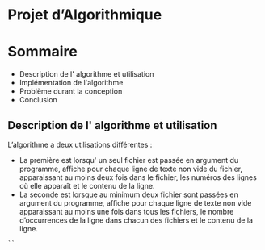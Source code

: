 Projet d’Algorithmique
=====================


# Sommaire
* Description de l' algorithme et utilisation
* Implémentation de l'algorithme
* Problème durant la conception
* Conclusion

## Description de l' algorithme et utilisation
L’algorithme a deux utilisations différentes :

* La première est lorsqu' un seul fichier est passée en argument du programme, affiche pour chaque ligne de texte non vide du fichier, apparaissant au moins deux fois dans le fichier, les numéros des lignes où elle apparaît et le contenu de la ligne.
* La seconde est lorsque au minimum deux fichier sont passées en argument du programme, affiche pour chaque ligne de texte non vide apparaissant au moins une fois dans tous les fichiers, le nombre d’occurrences de la ligne dans chacun des fichiers et le contenu de la ligne.

```mermaid
``